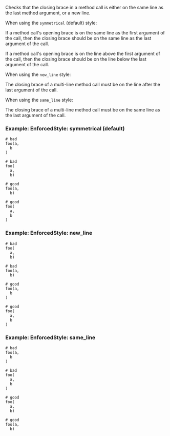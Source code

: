 Checks that the closing brace in a method call is either
on the same line as the last method argument, or a new line.

When using the `symmetrical` (default) style:

If a method call's opening brace is on the same line as the first
argument of the call, then the closing brace should be on the same
line as the last argument of the call.

If a method call's opening brace is on the line above the first
argument of the call, then the closing brace should be on the line
below the last argument of the call.

When using the `new_line` style:

The closing brace of a multi-line method call must be on the line
after the last argument of the call.

When using the `same_line` style:

The closing brace of a multi-line method call must be on the same
line as the last argument of the call.

### Example: EnforcedStyle: symmetrical (default)
    # bad
    foo(a,
      b
    )

    # bad
    foo(
      a,
      b)

    # good
    foo(a,
      b)

    # good
    foo(
      a,
      b
    )

### Example: EnforcedStyle: new_line
    # bad
    foo(
      a,
      b)

    # bad
    foo(a,
      b)

    # good
    foo(a,
      b
    )

    # good
    foo(
      a,
      b
    )

### Example: EnforcedStyle: same_line
    # bad
    foo(a,
      b
    )

    # bad
    foo(
      a,
      b
    )

    # good
    foo(
      a,
      b)

    # good
    foo(a,
      b)